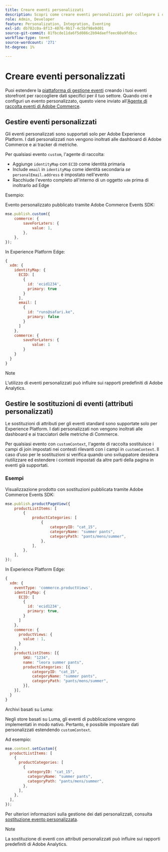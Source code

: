 ```yaml
---
title: Creare eventi personalizzati
description: Scopri come creare eventi personalizzati per collegare i dati di Adobe Commerce ad altri prodotti Adobe DX.
role: Admin, Developer
feature: Personalization, Integration, Eventing
exl-id: db782c0a-8f13-4076-9b17-4c5bf98e9d01
source-git-commit: 81fbcde11da6f5d086c2b94daeffeec60a9fdbcc
workflow-type: tm+mt
source-wordcount: '271'
ht-degree: 1%

---
```


# Creare eventi personalizzati

Puoi estendere la [piattaforma di gestione eventi](events.md) creando i tuoi eventi storefront per raccogliere dati specifici per il tuo settore. Quando crei e configuri un evento personalizzato, questo viene inviato all&#39;[Agente di raccolta eventi di Adobe Commerce](https://github.com/adobe/commerce-events/tree/main/packages/storefront-events-collector).

## Gestire eventi personalizzati

Gli eventi personalizzati sono supportati solo per Adobe Experience Platform. I dati personalizzati non vengono inoltrati alle dashboard di Adobe Commerce e ai tracker di metriche.

Per qualsiasi evento `custom`, l&#39;agente di raccolta:

- Aggiunge `identityMap` con `ECID` come identità primaria
- Include `email` in `identityMap` come identità secondaria _se_ `personalEmail.address` è impostato nell&#39;evento
- Racchiude l&#39;evento completo all&#39;interno di un oggetto `xdm` prima di inoltrarlo ad Edge

Esempio:

Evento personalizzato pubblicato tramite Adobe Commerce Events SDK:

```javascript
mse.publish.custom({
    commerce: {
        saveForLaters: {
            value: 1,
        },
    },
});
```

In Experience Platform Edge:

```javascript
{
  xdm: {
    identityMap: {
      ECID: [
        {
          id: 'ecid1234',
          primary: true
        }
      ],
      email: [
        {
          id: "runs@safari.ke",
          primary: false
        }
      ]
    },
    commerce: {
        saveForLaters: {
            value: 1
        }
    }
  }
}
```

>[!NOTE]
>
> L’utilizzo di eventi personalizzati può influire sui rapporti predefiniti di Adobe Analytics.

## Gestire le sostituzioni di eventi (attributi personalizzati)

Le sostituzioni di attributi per gli eventi standard sono supportate solo per Experience Platform. I dati personalizzati non vengono inoltrati alle dashboard e ai tracciatori delle metriche di Commerce.

Per qualsiasi evento con `customContext`, l&#39;agente di raccolta sostituisce i campi di join impostati nei contesti rilevanti con i campi in `customContext`. Il caso d’uso per le sostituzioni si verifica quando uno sviluppatore desidera riutilizzare ed estendere i contesti impostati da altre parti della pagina in eventi già supportati.

### Esempi

Visualizzazione prodotto con sostituzioni pubblicata tramite Adobe Commerce Events SDK:

```javascript
mse.publish.productPageView({
    productListItems: [
        {
            productCategories: [
                {
                    categoryID: "cat_15",
                    categoryName: "summer pants",
                    categoryPath: "pants/mens/summer",
                },
            ],
        },
    ],
});
```

In Experience Platform Edge:

```javascript
{
  xdm: {
    eventType: 'commerce.productViews',
    identityMap: {
      ECID: [
        {
          id: 'ecid1234',
          primary: true,
        }
      ]
    },
    commerce: {
      productViews: {
        value : 1,
      }
    },
    productListItems: [{
        SKU: "1234",
        name: "leora summer pants",
        productCategories: [{
            categoryID: "cat_15",
            categoryName: "summer pants",
            categoryPath: "pants/mens/summer",
        }],
    }],
  }
}
```

Archivi basati su Luma:

Negli store basati su Luma, gli eventi di pubblicazione vengono implementati in modo nativo. Pertanto, è possibile impostare dati personalizzati estendendo `customContext`.

Ad esempio:

```javascript
mse.context.setCustom({
  productListItems: [
    {
      productCategories: [
        {
          categoryID: "cat_15",
          categoryName: "summer pants",
          categoryPath: "pants/mens/summer",
        },
      ],
    },
  ],
});
```

Per ulteriori informazioni sulla gestione dei dati personalizzati, consulta [sostituzione evento personalizzata](https://github.com/adobe/commerce-events/blob/main/examples/events/custom-event-override.md).

>[!NOTE]
>
> La sostituzione di eventi con attributi personalizzati può influire sui rapporti predefiniti di Adobe Analytics.
